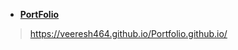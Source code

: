 - [**PortFolio**](https://veeresh464.github.io/Portfolio.github.io/)
> https://veeresh464.github.io/Portfolio.github.io/
